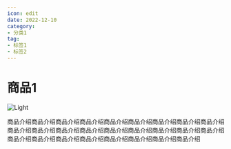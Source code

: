```yaml
---
icon: edit
date: 2022-12-10
category:
- 分类1
tag:
- 标签1
- 标签2
---
```


# 商品1

![Light](/assets/18891670653815_.pic.jpg)


商品介绍商品介绍商品介绍商品介绍商品介绍商品介绍商品介绍商品介绍商品介绍商品介绍商品介绍商品介绍商品介绍商品介绍商品介绍商品介绍商品介绍商品介绍商品介绍商品介绍商品介绍商品介绍商品介绍商品介绍商品介绍商品介绍
